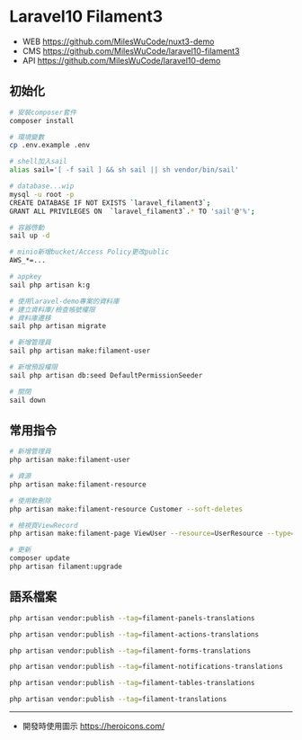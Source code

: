 # Laravel10 Filament3

-   WEB https://github.com/MilesWuCode/nuxt3-demo
-   CMS https://github.com/MilesWuCode/laravel10-filament3
-   API https://github.com/MilesWuCode/laravel10-demo

## 初始化

```sh
# 安裝composer套件
composer install

# 環境變數
cp .env.example .env

# shell加入sail
alias sail='[ -f sail ] && sh sail || sh vendor/bin/sail'

# database...wip
mysql -u root -p
CREATE DATABASE IF NOT EXISTS `laravel_filament3`;
GRANT ALL PRIVILEGES ON  `laravel_filament3`.* TO 'sail'@'%';

# 容器啓動
sail up -d

# minio新增bucket/Access Policy更改public
AWS_*=...

# appkey
sail php artisan k:g

# 使用laravel-demo專案的資料庫
# 建立資料庫/檢查帳號權限
# 資料庫遷移
sail php artisan migrate

# 新增管理員
sail php artisan make:filament-user

# 新增預設權限
sail php artisan db:seed DefaultPermissionSeeder

# 關閉
sail down
```

## 常用指令

```sh
# 新增管理員
php artisan make:filament-user

# 資源
php artisan make:filament-resource

# 使用軟刪除
php artisan make:filament-resource Customer --soft-deletes

# 檢視頁ViewRecord
php artisan make:filament-page ViewUser --resource=UserResource --type=ViewRecord

# 更新
composer update
php artisan filament:upgrade
```

## 語系檔案

```sh
php artisan vendor:publish --tag=filament-panels-translations

php artisan vendor:publish --tag=filament-actions-translations

php artisan vendor:publish --tag=filament-forms-translations

php artisan vendor:publish --tag=filament-notifications-translations

php artisan vendor:publish --tag=filament-tables-translations

php artisan vendor:publish --tag=filament-translations
```

---

-   開發時使用圖示 https://heroicons.com/
